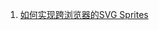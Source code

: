 1. [如何实现跨浏览器的SVG Sprites](https://github.com/WhiteCusp/svg-translation/tree/master/How%20to%20Implement%20Cross-Browser%20SVG%20Sprites)
